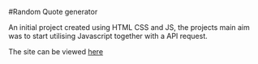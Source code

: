 #Random Quote generator 

An initial project created using HTML CSS and JS, the projects main aim was to start utilising Javascript together with a API request. 

The site can be viewed [here](https://cook1e20.github.io/Random-Quote-generator/)

 
